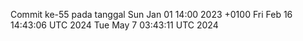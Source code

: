 Commit ke-55 pada tanggal Sun Jan 01 14:00 2023 +0100
Fri Feb 16 14:43:06 UTC 2024
Tue May  7 03:43:11 UTC 2024
